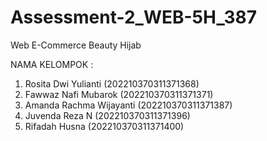 # Assessment-2_WEB-5H_387

Web E-Commerce Beauty Hijab


NAMA KELOMPOK :

1. Rosita Dwi Yulianti (202210370311371368)
2. Fawwaz Nafi Mubarok (202210370311371371)
3. Amanda Rachma Wijayanti (202210370311371387)
4. Juvenda Reza N (202210370311371396)
5. Rifadah Husna (202210370311371400)
